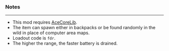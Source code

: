### Notes
---
- This mod requires [AceCoreLib](https://github.com/HDest-Community/AceCoreLib).
- The item can spawn either in backpacks or be found randomly in the wild in place of computer area maps.
- Loadout code is `fdr`.
- The higher the range, the faster battery is drained.
